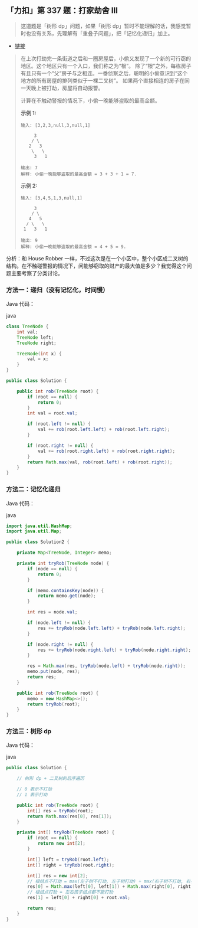 ## 「力扣」第 337 题：打家劫舍 III

> 这道题是「树形 dp」问题，如果「树形 dp」暂时不能理解的话，我感觉暂时也没有关系，先理解有「重叠子问题」，把「记忆化递归」加上。

- [链接](https://leetcode-cn.com/problems/house-robber-iii/)

> 在上次打劫完一条街道之后和一圈房屋后，小偷又发现了一个新的可行窃的地区。这个地区只有一个入口，我们称之为“根”。 除了“根”之外，每栋房子有且只有一个“父“房子与之相连。一番侦察之后，聪明的小偷意识到“这个地方的所有房屋的排列类似于一棵二叉树”。 如果两个直接相连的房子在同一天晚上被打劫，房屋将自动报警。
>
> 计算在不触动警报的情况下，小偷一晚能够盗取的最高金额。
>
> **示例 1:**
>
> ```
> 输入: [3,2,3,null,3,null,1]
> 
>      3
>     / \
>    2   3
>     \   \ 
>      3   1
> 
> 输出: 7 
> 解释: 小偷一晚能够盗取的最高金额 = 3 + 3 + 1 = 7.
> ```
>
> **示例 2:**
>
> ```
> 输入: [3,4,5,1,3,null,1]
> 
>      3
>     / \
>    4   5
>   / \   \ 
>  1   3   1
> 
> 输出: 9
> 解释: 小偷一晚能够盗取的最高金额 = 4 + 5 = 9.
> ```

分析：和 House Robber 一样，不过这次是在一个小区中，整个小区成二叉树的结构。在不触碰警报的情况下，问能够窃取的财产的最大值是多少？我觉得这个问题主要考察了分类讨论。

### 方法一：递归（没有记忆化，时间慢）

Java 代码：

java

```java
class TreeNode {
    int val;
    TreeNode left;
    TreeNode right;

    TreeNode(int x) {
        val = x;
    }
}

public class Solution {

    public int rob(TreeNode root) {
        if (root == null) {
            return 0;
        }
        int val = root.val;

        if (root.left != null) {
            val += rob(root.left.left) + rob(root.left.right);
        }

        if (root.right != null) {
            val += rob(root.right.left) + rob(root.right.right);
        }
        return Math.max(val, rob(root.left) + rob(root.right));
    }
}
```

### 方法二：记忆化递归

Java 代码：

java

```java
import java.util.HashMap;
import java.util.Map;

public class Solution2 {

    private Map<TreeNode, Integer> memo;

    private int tryRob(TreeNode node) {
        if (node == null) {
            return 0;
        }

        if (memo.containsKey(node)) {
            return memo.get(node);
        }

        int res = node.val;

        if (node.left != null) {
            res += tryRob(node.left.left) + tryRob(node.left.right);
        }

        if (node.right != null) {
            res += tryRob(node.right.left) + tryRob(node.right.right);
        }

        res = Math.max(res, tryRob(node.left) + tryRob(node.right));
        memo.put(node, res);
        return res;
    }

    public int rob(TreeNode root) {
        memo = new HashMap<>();
        return tryRob(root);
    }
}
```

### 方法三：树形 dp

Java 代码：

java

```java
public class Solution {

    // 树形 dp + 二叉树的后序遍历

    // 0 表示不打劫
    // 1 表示打劫

    public int rob(TreeNode root) {
        int[] res = tryRob(root);
        return Math.max(res[0], res[1]);
    }

    private int[] tryRob(TreeNode root) {
        if (root == null) {
            return new int[2];
        }

        int[] left = tryRob(root.left);
        int[] right = tryRob(root.right);

        int[] res = new int[2];
        // 根结点不打劫 = max(左子树不打劫, 左子树打劫) + max(右子树不打劫, 右子树打劫)
        res[0] = Math.max(left[0], left[1]) + Math.max(right[0], right[1]);
        // 根结点打劫 = 左右孩子结点都不能打劫
        res[1] = left[0] + right[0] + root.val;

        return res;
    }
}
```
